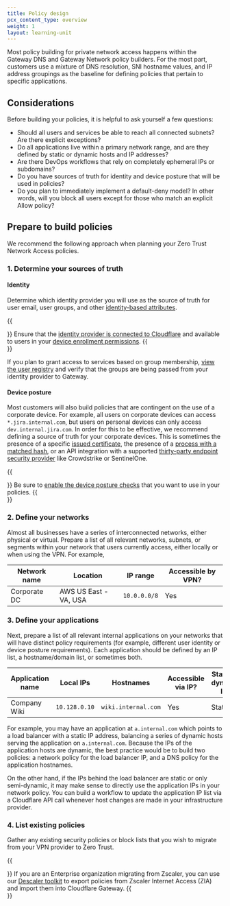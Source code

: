 ```yaml
---
title: Policy design
pcx_content_type: overview
weight: 1
layout: learning-unit
---
```


Most policy building for private network access happens within the Gateway DNS and Gateway Network policy builders. For the most part, customers use a mixture of DNS resolution, SNI hostname values, and IP address groupings as the baseline for defining policies that pertain to specific applications.

## Considerations

Before building your policies, it is helpful to ask yourself a few questions:

- Should all users and services be able to reach all connected subnets? Are there explicit exceptions?
- Do all applications live within a primary network range, and are they defined by static or dynamic hosts and IP addresses?
- Are there DevOps workflows that rely on completely ephemeral IPs or subdomains?
- Do you have sources of truth for identity and device posture that will be used in policies?
- Do you plan to immediately implement a default-deny model? In other words, will you block all users except for those who match an explicit Allow policy?

## Prepare to build policies

We recommend the following approach when planning your Zero Trust Network Access policies.

### 1. Determine your sources of truth

#### Identity

Determine which identity provider you will use as the source of truth for user email, user groups, and other [identity-based attributes](/cloudflare-one/policies/gateway/identity-selectors/).

{{<Aside type="note">}}
Ensure that the [identity provider is connected to Cloudflare](/learning-paths/replace-vpn/get-started/configure-idp/) and available to users in your [device enrollment permissions](/learning-paths/replace-vpn/configure-device-agent/device-enrollment-permissions/).
{{</Aside>}}

If you plan to grant access to services based on group membership, [view the user registry](/cloudflare-one/policies/gateway/identity-selectors/#view-a-users-identity) and verify that the groups are being passed from your identity provider to Gateway.

#### Device posture

Most customers will also build policies that are contingent on the use of a corporate device. For example, all users on corporate devices can access `*.jira.internal.com`, but users on personal devices can only access `dev.internal.jira.com`. In order for this to be effective, we recommend defining a source of truth for your corporate devices. This is sometimes the presence of a specific [issued certificate](/cloudflare-one/identity/devices/warp-client-checks/client-certificate/), the presence of a [process with a matched hash](/cloudflare-one/identity/devices/warp-client-checks/application-check/), or an API integration with a supported [thirty-party endpoint security provider](/cloudflare-one/identity/devices/service-providers/) like Crowdstrike or SentinelOne.

{{<Aside type="note">}}
Be sure to [enable the device posture checks](/cloudflare-one/identity/devices/) that you want to use in your policies.
{{</Aside>}}

### 2. Define your networks

Almost all businesses have a series of interconnected networks, either physical or virtual. Prepare a list of all relevant networks, subnets, or segments within your network that users currently access, either locally or when using the VPN. For example,

| Network name | Location | IP range | Accessible by VPN? |
| - | - | - |-|
| Corporate DC | AWS US East - VA, USA | `10.0.0.0/8` | Yes |

### 3. Define your applications

Next, prepare a list of all relevant internal applications on your networks that will have distinct policy requirements (for example, different user identity or device posture requirements). Each application should be defined by an IP list, a hostname/domain list, or sometimes both.

| Application name | Local IPs   | Hostnames | Accessible via IP? | Static or dynamic IP? |
| ---------------- | ----------- | ----------| -------- | ------------------|
| Company Wiki     | `10.128.0.10` | `wiki.internal.com`   |   Yes      | Static |

For example, you may have an application at `a.internal.com` which points to a load balancer with a static IP address, balancing a series of dynamic hosts serving the application on `a.internal.com`. Because the IPs of the application hosts are dynamic, the best practice would be to build two policies: a network policy for the load balancer IP, and a DNS policy for the application hostnames.

On the other hand, if the IPs behind the load balancer are static or only semi-dynamic, it may make sense to directly use the application IPs in your network policy. You can build a workflow to update the application IP list via a Cloudflare API call whenever host changes are made in your infrastructure provider.

### 4. List existing policies

Gather any existing security policies or block lists that you wish to migrate from your VPN provider to Zero Trust.

{{<Aside header="Descaler program">}}
If you are an Enterprise organization migrating from Zscaler, you can use our [Descaler toolkit](https://blog.cloudflare.com/descaler-program/) to export policies from Zscaler Internet Access (ZIA) and import them into Cloudflare Gateway.
{{</Aside>}}